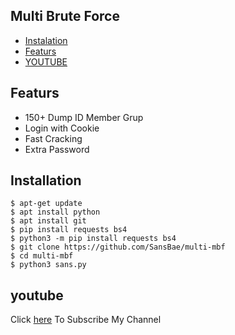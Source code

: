 ## Multi Brute Force
* [Instalation](#installation)
* [Featurs](#featurs)
* [YOUTUBE](#youtube)

## Featurs
* 150+ Dump ID Member Grup
* Login with Cookie
* Fast Cracking
* Extra Password

## Installation
```
$ apt-get update
$ apt install python
$ apt install git
$ pip install requests bs4
$ python3 -m pip install requests bs4
$ git clone https://github.com/SansBae/multi-mbf
$ cd multi-mbf
$ python3 sans.py
```

## youtube
Click [here](https://www.youtube.com/c/SANSBAE) To Subscribe My Channel
